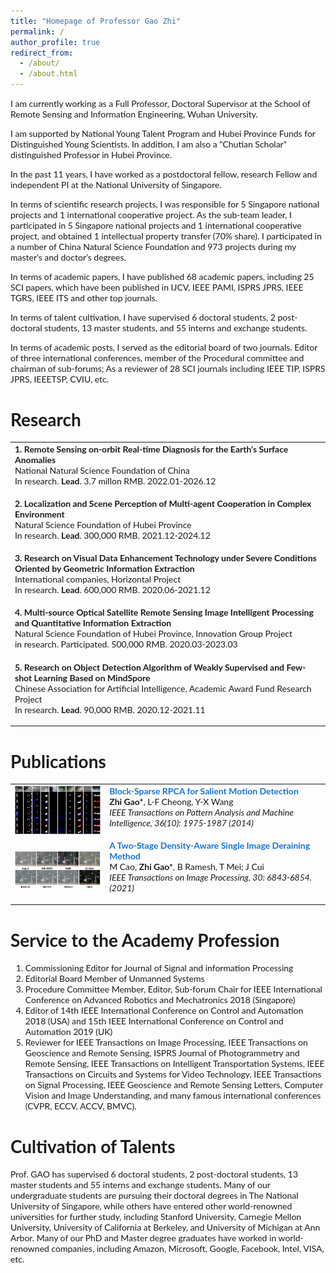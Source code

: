 ```yaml
---
title: "Homepage of Professor Gao Zhi"
permalink: /
author_profile: true
redirect_from: 
  - /about/
  - /about.html
---
```


I am currently working as a Full Professor, Doctoral Supervisor at the School of Remote Sensing and Information Engineering, Wuhan University. 

I am supported by National Young Talent Program and Hubei Province Funds for Distinguished Young Scientists. In addition, I am also a "Chutian Scholar" distinguished Professor in Hubei Province. 

In the past 11 years, I have worked as a postdoctoral fellow, research Fellow and independent PI at the National University of Singapore. 

In terms of scientific research projects, I was responsible for 5 Singapore national projects and 1 international cooperative project. As the sub-team leader, I participated in 5 Singapore national projects and 1 international cooperative project, and obtained 1 intellectual property transfer (70% share). I participated in a number of China Natural Science Foundation and 973 projects during my master’s and doctor’s degrees. 

In terms of academic papers, I have published 68 academic papers, including 25 SCI papers, which have been published in IJCV, IEEE PAMI, ISPRS JPRS, IEEE TGRS, IEEE ITS and other top journals. 

In terms of talent cultivation, I have supervised 6 doctoral students, 2 post-doctoral students, 13 master students, and 55 interns and exchange students. 

In terms of academic posts, I served as the editorial board of two journals. Editor of three international conferences, member of the Procedural committee and chairman of sub-forums; As a reviewer of 28 SCI journals including IEEE TIP, ISPRS JPRS, IEEETSP, CVIU, etc.

# Research

<!-- ################################  CONTENT START  #######################################-->
<table width="100%" align="center" border="0" cellspacing="0" cellpadding="0" style="font-size:1em">
   <tbody>
   <!-- ------------ Paper Start  ----------------- -->
    <tr>
      <!-- <td width="30%">
         <img src="../images/paper2019a.png">
      </td> -->
      <td valign="top" width="70%">
        <!-- <a href="https://ieeexplore.ieee.org/document/8629321">  -->
          <strong>1. Remote Sensing on-orbit Real-time Diagnosis for the Earth’s Surface Anomalies</strong> 
        <!-- </a> -->
    <br>
        National Natural Science Foundation of China 
    <br>
        In research. <strong>Lead</strong>. 3.7 millon RMB. 2022.01-2026.12
        <p></p>
        <p></p>
      </td>
    </tr>    
    <!-- ------------ Paper End ----------------- --> 
   <!-- ------------ Paper Start  ----------------- -->
    <tr>
      <!-- <td width="30%">
         <img src="../images/paper2019a.png">
      </td> -->
      <td valign="top" width="70%">
        <!-- <a href="https://ieeexplore.ieee.org/document/8629321">  -->
          <strong>2. Localization and Scene Perception of Multi-agent Cooperation in Complex Environment</strong> 
        <!-- </a> -->
    <br>
        Natural Science Foundation of Hubei Province
    <br>
        In research. <strong>Lead</strong>. 300,000 RMB. 2021.12-2024.12
        <p></p>
        <p></p>
      </td>
    </tr>    
    <!-- ------------ Paper End ----------------- -->    
    <!-- ------------ Paper Start  ----------------- -->
    <tr>
      <!-- <td width="30%">
         <img src="../images/paper2019a.png">
      </td> -->
      <td valign="top" width="70%">
        <!-- <a href="https://ieeexplore.ieee.org/document/8629321">  -->
          <papertitle>3. Research on Visual Data Enhancement Technology under Severe Conditions Oriented by Geometric Information Extraction</papertitle> 
        <!-- </a> -->
    <br>
        International companies, Horizontal Project 
    <br>
        In research. <strong>Lead</strong>. 600,000 RMB. 2020.06-2021.12
        <p></p>
        <p></p>
      </td>
    </tr>    
    <!-- ------------ Paper End ----------------- -->   
    <!-- ------------ Paper Start  ----------------- -->
    <tr>
      <!-- <td width="30%">
         <img src="../images/paper2019a.png">
      </td> -->
      <td valign="top" width="70%">
        <!-- <a href="https://ieeexplore.ieee.org/document/8629321">  -->
          <papertitle>4. Multi-source Optical Satellite Remote Sensing Image Intelligent Processing and Quantitative Information Extraction</papertitle> 
        <!-- </a> -->
    <br>
        Natural Science Foundation of Hubei Province, Innovation Group Project
    <br>
        in research. Participated. 500,000 RMB. 2020.03-2023.03
        <p></p>
        <p></p>
      </td>
    </tr>    
    <!-- ------------ Paper End ----------------- -->  
    <!-- ------------ Paper Start  ----------------- -->
    <tr>
      <!-- <td width="30%">
         <img src="../images/paper2019a.png">
      </td> -->
      <td valign="top" width="70%">
        <!-- <a href="https://ieeexplore.ieee.org/document/8629321">  -->
          <strong>5. Research on Object Detection Algorithm of Weakly Supervised and Few-shot Learning Based on MindSpore</strong> 
        <!-- </a> -->
    <br>
        Chinese Association for Artificial Intelligence, Academic Award Fund Research Project 
    <br>
        In research. <strong>Lead</strong>. 90,000 RMB. 2020.12-2021.11
        <p></p>
        <p></p>
      </td>
    </tr>    
    <!-- ------------ Paper End ----------------- -->         
    
</tbody></table>

# Publications
<table width="100%" align="center" border="0" cellspacing="0" cellpadding="0">
   <tbody>
    <!-- ------------ Paper Start  ----------------- -->
    <tr>
      <td width="30%">
         <img src="../images/paper_Gao_TPAMI_2014.png">
      </td>
      <td valign="top" width="70%">
        <a href="https://ieeexplore.ieee.org/document/6781644"> 
          <papertitle>Block‐Sparse RPCA for Salient Motion Detection</papertitle> 
        </a>
    <br>
        <strong>Zhi Gao*</strong>, L‐F Cheong, Y‐X Wang
    <br>
        <em>IEEE Transactions on Pattern Analysis and Machine Intelligence, 36(10): 1975‐1987 (2014)</em> <br>
        <!-- <a href="https://ieeexplore.ieee.org/document/8629321">Link</a> -->
        <p></p>
        <p></p>
      </td>
    </tr>    
    <!-- ------------ Paper End ----------------- -->  
    <!-- ------------ Paper Start  ----------------- -->
    <tr>
      <td width="30%">
         <img src="../images/paper_Cao_TIP_2021b.png">
      </td>
      <td valign="top" width="70%">
        <a href="https://ieeexplore.ieee.org/document/9499966"> 
          <papertitle>A Two-Stage Density-Aware Single Image Deraining Method</papertitle> 
        </a>
    <br>
        M Cao, <strong>Zhi Gao*</strong>, B Ramesh, T Mei; J Cui
    <br>
        <em>IEEE Transactions on Image Processing, 30: 6843-6854.(2021)</em> <br>
        <!-- <a href="https://ieeexplore.ieee.org/document/8629321">Link</a> -->
        <p></p>
        <p></p>
      </td>
    </tr>    
    <!-- ------------ Paper End ----------------- -->    
        
</tbody></table>


# Service to the Academy Profession

1.	Commissioning Editor for Journal of Signal and information Processing
2.	Editorial Board Member of Unmanned Systems
3.	Procedure Committee Member, Editor, Sub-forum Chair for IEEE International Conference on Advanced Robotics and Mechatronics 2018 (Singapore)
4.	Editor of 14th IEEE International Conference on Control and Automation 2018 (USA) and 15th IEEE International Conference on Control and Automation 2019 (UK) 
5.	Reviewer for IEEE Transactions on Image Processing, IEEE Transactions on Geoscience and Remote Sensing, ISPRS Journal of Photogrammetry and Remote Sensing, IEEE Transactions on Intelligent Transportation Systems, IEEE Transactions on Circuits and Systems for Video Technology, IEEE Transactions on Signal Processing, IEEE Geoscience and Remote Sensing Letters, Computer Vision and Image Understanding, and many famous international conferences (CVPR, ECCV,  ACCV,  BMVC).


# Cultivation of Talents

Prof. GAO has supervised 6 doctoral students, 2 post-doctoral students, 13 master students and 55 interns and exchange students. Many of our undergraduate students are pursuing their doctoral degrees in The National University of Singapore, while others have entered other world-renowned universities for further study, including Stanford University, Carnegie Mellon University, University of California at Berkeley, and University of Michigan at Ann Arbor. Many of our PhD and Master degree graduates have worked in world-renowned companies, including Amazon, Microsoft, Google, Facebook, Intel, VISA, etc.


<style type="text/css">
    /* Color scheme stolen from Sergey Karayev */
    a {
    color: #1772d0;
    text-decoration:none !important;
    }
    a:focus, a:hover {
    color: #f09228;
    text-decoration:none !important;
    }
    table,td,th,tr{
    	border:none !important;
    }
    body,td,th,tr,p,a {
    font-family: 'Lato', Verdana, Helvetica, sans-serif;
    }
    strong {
    font-family: 'Lato', Verdana, Helvetica, sans-serif;
    }
    heading {
    font-family: 'Lato', Verdana, Helvetica, sans-serif;
    }
    papertitle {
    font-family: 'Lato', Verdana, Helvetica, sans-serif;
    font-weight: 700
    }
    name {
    font-family: 'Lato', Verdana, Helvetica, sans-serif;
    }
    .one
    {
    width: 160px;
    height: 160px;
    position: relative;
    }
    .two
    {
    width: 160px;
    height: 160px;
    position: absolute;
    transition: opacity .2s ease-in-out;
    -moz-transition: opacity .2s ease-in-out;
    -webkit-transition: opacity .2s ease-in-out;
    }
    .fade {
     transition: opacity .2s ease-in-out;
     -moz-transition: opacity .2s ease-in-out;
     -webkit-transition: opacity .2s ease-in-out;
    }
    span.highlight {
        background-color: #ffffd0;
    }
</style>




